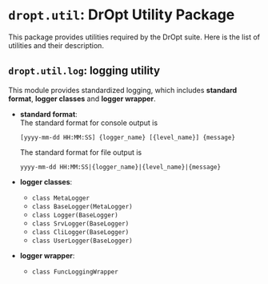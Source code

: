 # `dropt.util`: DrOpt Utility Package
This package provides utilities required by the DrOpt suite.
Here is the list of utilities and their description.


## `dropt.util.log`: logging utility
This module provides standardized logging,
which includes __standard format__, __logger classes__ and __logger wrapper__.
- __standard format__:  
  The standard format for console output is
  ```
  [yyyy-mm-dd HH:MM:SS] {logger_name} [{level_name}] {message}
  ```

  The standard format for file output is
  ```
  yyyy-mm-dd HH:MM:SS|{logger_name}|{level_name}|{message}
  ```

- __logger classes__:
  - `class MetaLogger`
  - `class BaseLogger(MetaLogger)`
  - `class Logger(BaseLogger)`
  - `class SrvLogger(BaseLogger)`
  - `class CliLogger(BaseLogger)`
  - `class UserLogger(BaseLogger)`

- __logger wrapper__:
  - `class FuncLoggingWrapper`
